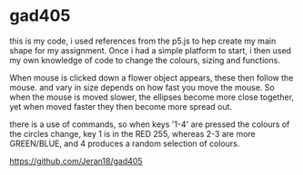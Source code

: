 # gad405
this is my code, i used references from the p5.js to hep create my main shape for my assignment. Once i had a simple platform to start, i then used my own knowledge of code to change the colours, sizing and functions.

When mouse is clicked down a flower object appears, these then follow the mouse. and vary in size depends on how fast you move the mouse. So when the mouse is moved slower, the ellipses become more close together, yet when moved faster they then become more spread out.

there is a use of commands, so when keys '1-4' are pressed the colours of the circles change, key 1 is in the RED 255, whereas 2-3 are more GREEN/BLUE, and 4 produces a random selection of colours.

https://github.com/Jeran18/gad405

